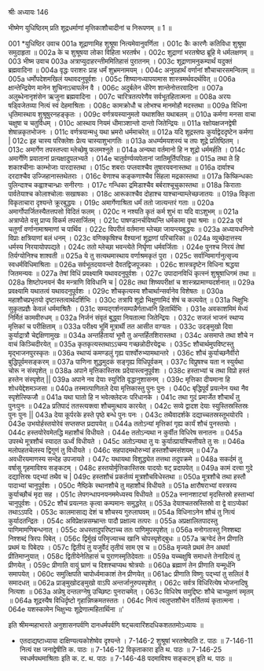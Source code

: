 श्रीः
अध्यायः 146

भीष्मेण युधिष्ठिरम् प्रति शूद्रधर्माणां मृत्तिकाशौचादीनां च निरूपणम् ॥ 1 ॥
	
001	*युधिष्ठिर उवाच 
001a	शूद्राणामिह शुश्रूषा नित्यमेवानुवर्णिता ।
001c	कैः कारणैः कतिविधा शुश्रूषा समुदाहृता ॥
002a	के च शुश्रूषया लोका विहिता भरतर्षभ ।
002c	शुद्राणां भरतश्रेष्ठ ब्रूहि मे धर्मलक्षणम् ॥
003	भीष्म उवाच 
003a	अत्राप्युदाहरन्तीममितिहासं पुरातनम् ।
003c	शूद्राणामनुकम्पार्थं यदुक्तं ब्रह्मवादिना ॥
004a	वृद्धः पराशरः प्राह धर्मं शुभ्रमनामयम् ।
004c	अनुग्रहार्थं वर्णानां शौचाचारसमन्वितम् ॥
005a	धर्मोपदेशमखिलं यथावदनुपूर्वशः ।
005c	शिष्यानध्यापयामास शास्त्रमर्थवदर्थवित् ॥
006a	क्षान्तेन्द्रियेण मानेन शुचिनाऽचापलेन वै ।
006c	अदुर्बलेन धीरेण शान्तेनोत्तरवादिना ॥
007a	अलुब्धेनानृशंसेन ऋजुना ब्रह्मवादिना ।
007c	चारित्रतत्परेणैव सर्वभूतहितात्मना ॥
008a	अरयः षड्विजेतव्या नित्यं स्वं देहमाश्रिताः ।
008c	कामक्रोधौ च लोभश्च मानमोहौ मदस्तथा ॥
009a	विधिना धृतिमास्थाय शुश्रूषुरनहङ्कृतः ।
009c	वर्णत्रयस्यानुमतो यथाशक्ति यथाबलम् ॥
010a	कर्मणा मनसा वाचा चक्षुषा च चतुर्विधम् ।
010c	आस्थाय नियमं धीमाञ्शान्तो दान्तो जितेन्द्रियः ॥
011a	रक्षोयक्षजनद्वेषी शेषान्नकृतभोजनः ।
011c	वर्णत्रयान्मधु यथा भ्रमरो धर्ममाचरेत् ॥
012a	यदि शूद्रस्तपः कुर्याद्वेददृष्टेन कर्मणा |
012c	इह चास्य परिक्लेशः प्रेत्य चास्याशुभागतिः ॥
013a	अधर्म्यमयशस्यं च तपः शूद्रे प्रतिष्ठितम् ।
013c	अमार्गेण तपस्तप्त्वा म्लेच्छेषु फलमश्नुते ॥
014a	अन्यथा वर्तमानो हि न शूद्रो धर्ममर्हति ।
014c	अमार्गेणि प्रयातानां प्रत्यक्षादुपलभ्यते ।
014e	चातुर्वर्ण्यव्यपेतानां जातिमूर्तिपरिग्रहः ॥
015a	तथा ते हि शकाश्चीनाः काम्भोजाः पारदास्तथा ।
015c	शबराः पप्लवाश्चैव तुषारयवनास्तथा ॥
016a	दार्वाश्च दरदाश्चैव उज्जिहानास्तथेतराः ।
016c	वेणाश्च कङ्कणाश्चैव सिंहला मद्रकास्तथा ॥
017a	किष्किन्धकाः पुलिन्दाश्च कह्वाश्चान्ध्राः सनीरगाः ।
017c	गन्धिका द्रमिडाश्चैव बर्बराश्चूचुकास्तथा ॥
018a	किराताः पार्वतेयाश्च कोलाश्चोलाः सखाषकाः ।
018c	आरूकाश्चैव दोहाश्च याश्चान्याम्लेच्छजातयः ॥
019a	विकृता विकृताचारा दृश्यन्ते क्रूरबुद्धयः ।
019c	अमार्गेणाश्रिता धर्मं ततो जात्यन्तरं गताः ॥
020a	अमार्गोपार्जितस्यैतत्तपसो विदितं फलम् ।
020c	न नश्यति कृतं कर्म शुभं वा यदि वाऽशुभम् ॥
021a	अत्राप्येते वसु प्राप्य विकर्म तपसार्जितम् ।
021c	पाषण्डानर्चयिष्यन्ति धर्मकामा वृथा श्रमाः ॥
022a	एवं चतुर्णां वर्णानामाश्रमाणां च पार्थिव ।
022c	विपरीतं वर्तमाना म्लेच्छा जायन्त्यबुद्धयः ॥
023a	अध्यायधनिनो विप्राः क्षत्रियाणां बलं धनम् ।
023c	वणिक्कृषिश्च वैश्यानां शूद्राणां परिचारिका ॥
024a	व्युच्छेदात्तस्य धर्मस्य निरयायोपपद्यते ।
024c	ततो म्लेच्छा भवन्त्येते निर्घृणा धर्मवर्जिताः ।
024e	पुनश्च निरयं तेषां तिर्यग्योनिश्च शाश्वती ॥
025a	ये तु सत्यथमास्थाय वर्णाश्रमकृतं पुरा ।
025c	सर्वान्विमार्गानुत्सृज्य स्वधर्मविधिमाश्रिताः ॥
026a	सर्वभूतदयावन्तो दैवतद्विजपूजकाः ।
026c	शास्त्रदृष्टेन विधिना श्रद्धया जितमन्यवः ॥
027a	तेषां विधिं प्रवक्ष्यामि यथावदनुपूर्वशः ।
027c	उपादानविधिं कृत्स्नं शुश्रूषाधिगमं तथा ॥
028a	शिष्टोपनयनं चैव मन्त्राणि विविधानि च |
028c	तथा शिष्यपरीक्षां च शास्त्रप्रामाण्यदर्शनात् ॥
029a	प्रवक्ष्यामि यथातत्वं यथावदनुपूर्वशः ।
029c	शौचकृत्यस्य शौचार्थान्सर्वानेव विशेषतः ॥
030a	महाशौचप्रभृतयो दृष्टास्तत्वार्थदर्शिभिः ।
030c	तत्रापि शूद्रो भिक्षूणामिदं शेषं च कल्पयेत् ॥
031a	भिक्षुभिः सुकृतप्रज्ञैः केवलं धर्ममाश्रितैः ।
031c	सम्यद्गर्शनसम्पन्नैर्गताध्वनि हितार्थिभिः ।
031e	अवकाशमिमं मेध्यं निर्मितं कामवीरुधम् ॥
032a	निर्जनं संवृतं बुद्ध्वा नियतात्मा जितेन्द्रियः ।
032c	सजलं भाजनं स्थाप्य मृत्तिकां च परीक्षिताम् ॥
033a	परीक्ष्य भूमिं मूत्रार्थी तत आसीत वाग्यतः ।
033c	उदङ्मुखो दिवा कुर्याद्रात्रौ चेद्दक्षिणामुखः ॥
034a	अन्तर्हितायां भूमौ तु अन्तर्हितशिरास्तथा ।
034c	असमाप्ते तथा शौचे न वाचं किञ्चिदीरयेत् ॥
035a	कृतकृत्यस्तथाऽऽचम्य गच्छन्नोदीरयेद्वचः ।
035c	शौचार्थमुपविष्टस्तु मृद्भाजनपुरस्कृतः ॥
036a	स्थाप्यं कमण्डलुं गृह्य पार्श्वोरुभ्यामथान्तरे ।
036c	शौचं कुर्याच्छनैर्वीरो बुद्धिपूर्वमसङ्करम् ॥
037a	पाणिना शुद्धमुदकं सङ्गृह्य विधिपूर्वकम् ।
037c	विप्रुषश्च यता न स्युर्यथा चोरू न संस्पृशेत् ॥
038a	अपाने मृत्तिकास्तिस्रः प्रदेयास्त्वनुपूर्वशः ।
038c	हस्ताभ्यां च तथा विप्रो हस्तं हस्तेन संस्पृशेत् ||
039a	अपाने नव देयाः स्युरिति वृद्धानुशासनम् ।
039c	मृत्तिका दीयमाना हि शोधयेद्देशमञ्जसा ॥
040a	तस्मात्पाणितले देया मृत्तिकास्तु पुनः पुनः ।
040c	बृद्धिपूर्वं प्रयत्नेन यथा नैव स्पृशेत्स्फिजौ ॥
041a	यथा घातो हि न भवेत्क्लेदजः परिधानके ।
041c	तथा गुदं प्रमार्जेत शौचार्थं तु पुनःपुनः ॥
042a	प्रतिपादं ततस्त्यक्त्वा शौचमुत्थाय कारयेत् ।
042c	सव्ये द्वादश देयाः स्युस्तिस्रस्तिस्रः पुनः पुनः ||
043a	देया कूर्परके हस्ते पृष्ठे बन्धे पुनः पनः ।
043c	तथैवादर्शके दद्याच्चतस्रस्तूभयोरपि ।
043e	उभयोर्हस्तयोरेवं सप्तसप्त प्रदापयेत् ॥
044a	ततोऽन्यां मृत्तिकां गृह्य कार्यं शौचं पुनस्तयोः ।
044c	हस्तयोरेवमेतद्धि महाशौचं विधीयते ।
044e	ततोऽन्यथा न कुर्वीत विधिरेष सनातनः ॥
045a	उपस्थे मूत्रशौचं स्यादत ऊर्ध्वं विधीयते ।
045c	अतोऽन्यथा तु यः कुर्यात्प्रायश्चित्तीयते तु सः ॥
046a	मलोपहतचेलस्य द्विगुणं तु विधीयते ।
046c	सहपादमथोरुभ्यां हस्तशौचमसंशयम् ॥
047a	अवधीरयमाणस्य सन्देह उपजायते ।
047c	यथायथा विशुद्ध्येत तत्तथा तदुपक्रमे ॥
048a	सकर्दमं तु वर्षासु गृहमाविश्य सङ्कटम् ।
048c	हस्तयोर्मृत्तिकास्तिस्रः पादयोः षट् प्रदापयेत् ॥
049a	कामं दत्त्वा गुदे दद्यात्तिस्रः पद्भ्यां तथैव च |
049c	हस्तशौचं प्रकर्तव्यं मूत्रशौचविधेस्तथा ॥
050a	मूत्रशौचे तथा हस्तौ पादाभ्यां चानुपूर्वशः ।
050c	नैष्ठिके स्थानशौचे तु महाशौचं विधीयते ॥
051a	क्षारौषराभ्यां वस्त्रस्य कुर्याच्छौचं मृदा सह ।
051c	लेपगन्धापनयनममेध्यस्य विधीयते ॥
052a	स्नानशाट्यां मृदस्तिस्रो हस्ताभ्यां चानुपूर्वशः ।
052c	शौचं प्रयत्नतः कृत्वा कम्पमानः समुद्धरेत् ॥
053a	देयाश्चतस्रस्तिस्रो वा द्वे वाऽप्येकां तथाऽऽपदि ।
053c	कालमासाद्य देशं च शौचस्य गुरुलाघवम् ॥
054a	विधिनाऽनेन शौचं तु नित्यं कुर्यादतन्द्रितः ।
054c	अविप्रेक्षन्नसम्भ्रान्तः पादौ प्रक्षाल्य तत्परः ॥
055a	अप्रक्षालितपादस्तु पाणिमामणिबन्धनात् ।
055c	अधस्तादुपरिष्टाच्च ततः पाणिमुपस्पृशेत् ॥
056a	मनोगतास्तु निश्शब्दा निश्शब्दं त्रिरपः पिबेत् ।
056c	द्विर्मुखं परिमृज्याच्च खानि चोपस्पृशेद्बुधः ॥
057a	ऋग्वेदं तेन प्रीणाति प्रथमं यः पिबेदपः ।
057c	द्वितीयं तु यजुर्वेदं तृतीयं साम एव च ॥
058a	मृज्यते प्रथमं तेन अथर्वा प्रीतिमाप्नुयात् ।
058c	द्वितीयेनेतिहासं च पुराणस्मृतिदेवताः ॥
059a	यच्चक्षुषि समाधत्ते तेनादित्यं तु प्रीणयेत् ।
059c	प्रीणाति वायुं घ्राणं च दिशश्चाप्यथ श्रोत्रयोः ॥
060a	ब्रह्माणं तेन प्रीणाति यन्मूर्धनि समापयेत् ।
060c	समुत्क्षिपति चापोर्ध्वमाकाशं तेन प्रीणयेत् ॥
061ac	प्रीणाति विष्णुः पद्भ्यां तु सलिलं वै समादधत् ॥
062a	प्राङ्मुखोदङ्मुखो वाऽपि अन्तर्जानुरुपस्पृशेत् ।
062c	सर्वत्र विधिरित्येष भोजनादिषु नित्यशः ॥
063a	अन्नेषु दन्तलग्नेषु उच्छिष्टः पुनराचमेत् ।
063c	विधिरेष समुद्दिष्टः शौचे चाभ्युक्षणं स्मृतम् ॥
064a	शूद्रस्यैष विधिर्दृष्टो गृहान्निष्क्रमतस्ततः ।
064c	नित्यं त्वलुप्तशौचेन वर्तितव्यं कृतात्मना ।
064e	यशस्कामेन भिक्षुभ्यः शूद्रेणात्महितार्थिना ॥' 

इति श्रीमन्महाभारते अनुशासनपर्वणि दानधर्मपर्वणि षट्चत्वारिंशदधिकशततमोऽध्यायः ॥

* एतदाद्यष्टाध्याया दाक्षिण्यत्यकोशेष्वेव दृश्यन्ते । 7-146-2 शुश्रूषां भरतश्रेष्ठति ट. पाठः ॥ 7-146-11 नित्यं रक्ष जनाद्वेषीति क. पाठः ॥ 7-146-12 विकृताकारा इति थ. पाठः ॥ 7-146-25 स्वधर्मपथमाश्रिताः इति क. ट. थ. पाठः ॥ 7-146-48 पदमाविश्य सङ्कटम् इति थ. पाठः ॥

